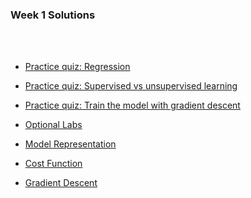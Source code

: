 ### Week 1 Solutions 

<br></br>


- [Practice quiz: Regression](https://github.com/dileepkanumuri/Machine-Learning-Specialization/blob/main/1.%20%20Supervised%20Machine%20Learning:%20Regression%20and%20Classification/week1/Practice%20quiz_%20Regression/ss1.png)
 
- [Practice quiz: Supervised vs unsupervised learning](https://github.com/dileepkanumuri/Machine-Learning-Specialization/blob/main/1.%20%20Supervised%20Machine%20Learning:%20Regression%20and%20Classification/week1/Practice%20quiz_%20Supervised%20vs%20unsupervised%20learning/ss1.png)
- [Practice quiz: Train the model with gradient descent](https://github.com/dileepkanumuri/Machine-Learning-Specialization/blob/main/1.%20%20Supervised%20Machine%20Learning:%20Regression%20and%20Classification/week1/Practice%20quiz_%20Train%20the%20model%20with%20gradient%20descent/ss1.png)
- [Optional Labs](https://github.com/dileepkanumuri/Machine-Learning-Specialization/tree/main/1.%20%20Supervised%20Machine%20Learning:%20Regression%20and%20Classification/week1/Optional%20Labs)
- [Model Representation]([/C1%20-%20Supervised%20Machine%20Learning%3A%20Regression%20and%20Classification/week1/Optional%20Labs/C1_W1_Lab03_Model_Representation_Soln.ipynb](https://github.com/dileepkanumuri/Machine-Learning-Specialization/blob/main/1.%20%20Supervised%20Machine%20Learning:%20Regression%20and%20Classification/week1/Optional%20Labs/C1_W1_Lab03_Model_Representation_Soln.ipynb))
- [Cost Function](https://github.com/dileepkanumuri/Machine-Learning-Specialization/blob/main/1.%20%20Supervised%20Machine%20Learning:%20Regression%20and%20Classification/week1/Optional%20Labs/C1_W1_Lab04_Cost_function_Soln.ipynb)
- [Gradient Descent](https://github.com/dileepkanumuri/Machine-Learning-Specialization/blob/main/1.%20%20Supervised%20Machine%20Learning:%20Regression%20and%20Classification/week1/Optional%20Labs/C1_W1_Lab05_Gradient_Descent_Soln.ipynb)
